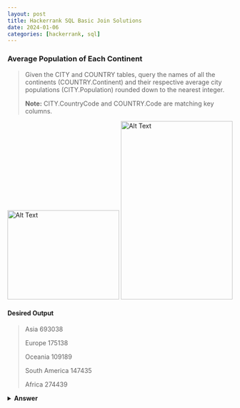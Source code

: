 ```yaml
---
layout: post
title: Hackerrank SQL Basic Join Solutions
date: 2024-01-06
categories: [hackerrank, sql]
---
```


### Average Population of Each Continent

> Given the CITY and COUNTRY tables, query the names of all the continents (COUNTRY.Continent) and their respective average city populations (CITY.Population) rounded down to the nearest integer.
> 
> **Note:** CITY.CountryCode and COUNTRY.Code are matching key columns.

<img src="https://s3.amazonaws.com/hr-challenge-images/8137/1449729804-f21d187d0f-CITY.jpg" alt="Alt Text" width="250" height="200">

<img src="https://s3.amazonaws.com/hr-challenge-images/8342/1449769013-e54ce90480-Country.jpg" alt="Alt Text" width="250" height="400">

#### Desired Output

> Asia 693038
> 
> Europe 175138
> 
> Oceania 109189
> 
> South America 147435
> 
> Africa 274439



<details>
  <summary>
    <strong>
        Answer
    </strong>
  </summary>


SELECT CO.CONTINENT, FLOOR(AVG(CI.POPULATION))

FROM CITY CI

INNER JOIN COUNTRY CO

ON CI.COUNTRYCODE = CO.CODE

GROUP BY CO.CONTINENT


</details>


